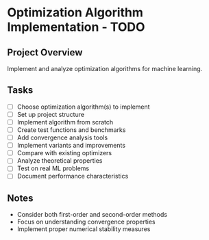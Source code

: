 # Optimization Algorithm Implementation - TODO

## Project Overview
Implement and analyze optimization algorithms for machine learning.

## Tasks
- [ ] Choose optimization algorithm(s) to implement
- [ ] Set up project structure
- [ ] Implement algorithm from scratch
- [ ] Create test functions and benchmarks
- [ ] Add convergence analysis tools
- [ ] Implement variants and improvements
- [ ] Compare with existing optimizers
- [ ] Analyze theoretical properties
- [ ] Test on real ML problems
- [ ] Document performance characteristics

## Notes
- Consider both first-order and second-order methods
- Focus on understanding convergence properties
- Implement proper numerical stability measures
